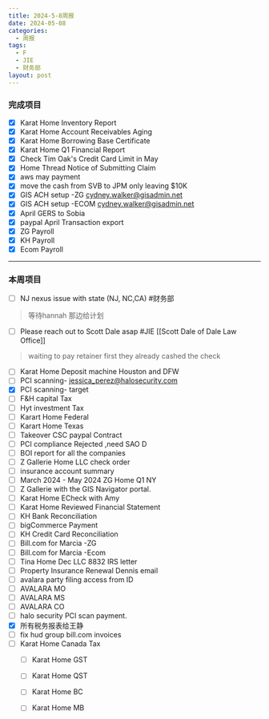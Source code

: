 ```yaml
---
title: 2024-5-8周报
date: 2024-05-08
categories:
  - 周报
tags:
  - F
  - JIE
  - 财务部
layout: post
---
```


### 完成项目  
- [x] Karat Home Inventory Report
- [x] Karat Home Account Receivables Aging
- [x] Karat Home Borrowing Base Certificate
- [x] Karat Home Q1 Financial Report
- [x] Check Tim Oak's Credit Card Limit in May
- [x] Home Thread Notice of Submitting Claim
- [x] aws may payment
- [x] move the cash from SVB to JPM only leaving $10K
- [x] GIS ACH setup -ZG  cydney.walker@gisadmin.net
- [x] GIS ACH setup -ECOM   cydney.walker@gisadmin.net
- [x] April GERS to Sobia
- [x] paypal April Transaction export
- [x] ZG Payroll
- [x] KH Payroll
- [x] Ecom Payroll

---
### 本周项目


- [ ] NJ nexus issue with state (NJ, NC,CA)  #财务部 
> 等待hannah 那边给计划  
- [ ] Please reach out to Scott Dale asap #JIE    [[Scott Dale of Dale Law Office]]    
> waiting to pay retainer first
> they already cashed the check
- [ ] Karat Home Deposit machine Houston and DFW
- [ ] PCI scanning- jessica_perez@halosecurity.com
- [x] PCI scanning- target
- [ ] F&H capital Tax
- [ ] Hyt investment Tax
- [ ] Karart Home Federal 
- [ ] Karart Home Texas 
- [ ] Takeover CSC paypal Contract
- [ ] PCI compliance Rejected ,need SAO D
- [ ] BOI report for all the companies
- [ ] Z Gallerie Home LLC check order
- [ ] insurance account summary
- [ ] March 2024 - May 2024 ZG Home Q1 NY
- [ ] Z Gallerie with the GIS Navigator portal.
- [ ] Karat Home ECheck with Amy 
- [ ] Karat Home Reviewed Financial Statement
- [ ] KH Bank Reconciliation
- [ ] bigCommerce Payment
- [ ] KH Credit Card Reconciliation
- [ ] Bill.com for Marcia -ZG
- [ ] Bill.com for Marcia -Ecom
- [ ] Tina Home Dec LLC 8832 IRS letter
- [ ] Property Insurance Renewal Dennis email
- [ ] avalara party filing access from ID 
- [ ] AVALARA MO
- [ ] AVALARA MS
- [ ] AVALARA CO
- [ ] halo security PCI scan payment.
- [x] 所有税务报表给王静
- [ ] fix hud group bill.com invoices
- [ ]  Karat Home Canada Tax
	- [ ] Karat Home GST
	- [ ] Karat Home QST
	- [ ] Karat Home BC
	- [ ] Karat Home MB
















































































































































































































































